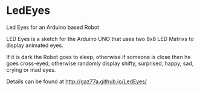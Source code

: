 # LedEyes
Led Eyes for an Arduino based Robot

LED Eyes is a sketch for the Arduino UNO that uses two 8x8 LED Matrixs
to display animated eyes. 

If it is dark the Robot goes to sleep, otherwise if someone is close then he goes cross-eyed,
otherwise randomly display shifty, surprised, happy, sad, crying or mad eyes.

Details can be found at
http://gaz77a.github.io/LedEyes/

